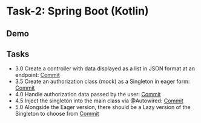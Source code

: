 # Task-2: Spring Boot (Kotlin)


## Demo


## Tasks

- 3.0 Create a controller with data displayed as a list in JSON format at an endpoint: [Commit](https://github.com/viashchuk/projektowanie-obiektowe/commit/273b018dfdb3a0023bd758cea7f27bdbb1c1619a)
- 3.5 Create an authorization class (mock) as a Singleton in eager form: [Commit](https://github.com/viashchuk/projektowanie-obiektowe/commit/9e3962e724c2d90b787300cb5681dbd8c1635a2d)
- 4.0 Handle authorization data passed by the user: [Commit](https://github.com/viashchuk/projektowanie-obiektowe/commit/7a68f47fc651ce1eef724c33081a472bb82ac724)
- 4.5 Inject the singleton into the main class via @Autowired: [Commit](https://github.com/viashchuk/projektowanie-obiektowe/commit/bce40a2b39ebe0ea95cea8cbe5ee94a390b0fc1b)
- 5.0 Alongside the Eager version, there should be a Lazy version of the Singleton to choose from [Commit](https://github.com/viashchuk/projektowanie-obiektowe/commit/7ed6715fde72c4e018f4b234ca1b50fcec0b2542)